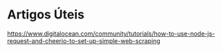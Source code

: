 # Artigos Úteis
https://www.digitalocean.com/community/tutorials/how-to-use-node-js-request-and-cheerio-to-set-up-simple-web-scraping
